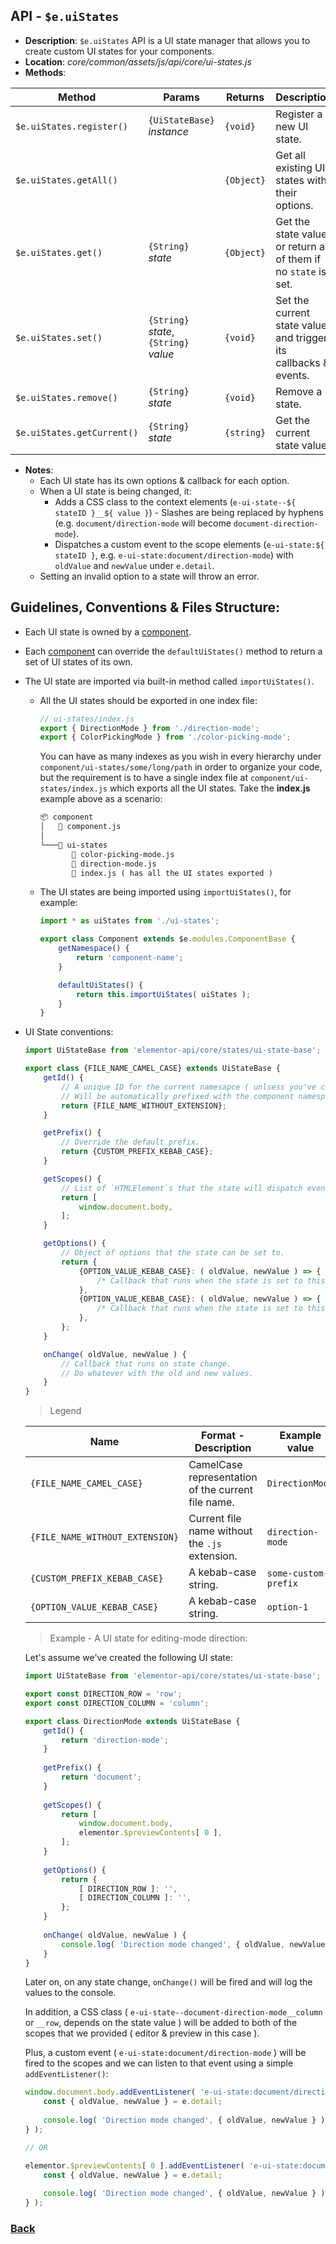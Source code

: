## API - `$e.uiStates`
*  **Description**: `$e.uiStates` API is a UI state manager that allows you to create custom UI states for your components.
*  **Location**: *core/common/assets/js/api/core/ui-states.js*
*  **Methods**:

| Method                     | Params                                                   | Returns   | Description
|----------------------------|----------------------------------------------------------|-----------|---------------------------------------------------------------------
| `$e.uiStates.register()`   |`{UiStateBase}` *instance*   								| `{void}`  | Register a new UI state.
| `$e.uiStates.getAll()`     |                                                          | `{Object}`| Get all existing UI states with their options.
| `$e.uiStates.get()`        | `{String}` *state*                                       | `{Object}`| Get the state value, or return all of them if no `state` is set.
| `$e.uiStates.set()`        | `{String}` *state*, `{String}` *value*                   | `{void}`  | Set the current state value and trigger its callbacks & events.
| `$e.uiStates.remove()`     | `{String}` *state*                                       | `{void}`  | Remove a state.
| `$e.uiStates.getCurrent()` | `{String}` *state*                                       | `{string}`| Get the current state value.
* **Notes**:
	- Each UI state has its own options & callback for each option.
	- When a UI state is being changed, it:
		- Adds a CSS class to the context elements (`e-ui-state--${ stateID }__${ value }`) - Slashes are being replaced by hyphens (e.g. `document/direction-mode` will become `document-direction-mode`).
		- Dispatches a custom event to the scope elements (`e-ui-state:${ stateID }`, e.g. `e-ui-state:document/direction-mode`) with `oldValue` and `newValue` under `e.detail`.
	- Setting an invalid option to a state will throw an error.

## Guidelines, Conventions & Files Structure:
* Each UI state is owned by a [component](./components.md#guidelines-conventions--files-structure).
* Each [component](./components.md#guidelines-conventions--files-structure) can override the `defaultUiStates()` method to return a set of UI states of its own.
* The UI state are imported via built-in method called `importUiStates()`.
	* All the UI states should be exported in one index file:
	    ```javascript
		// ui-states/index.js
		export { DirectionMode } from './direction-mode';
		export { ColorPickingMode } from './color-picking-mode';
		```
	  You can have as many indexes as you wish in every hierarchy under `component/ui-states/some/long/path` in order to organize your code, but the requirement is to have a single index file
	  at `component/ui-states/index.js` which exports all the UI states. Take the **index.js** example above as a scenario:
	    ```html
		📦 component
		│   📜 component.js
		│
		└───📂 ui-states
		       📜 color-picking-mode.js
		       📜 direction-mode.js
		       📜 index.js ( has all the UI states exported )
		```
	* The UI states are being imported using `importUiStates()`, for example:
	    ```javascript
		import * as uiStates from './ui-states';

		export class Component extends $e.modules.ComponentBase {
			getNamespace() {
				return 'component-name';
			}

			defaultUiStates() {
				return this.importUiStates( uiStates );
			}
		}
		```
* UI State conventions:
	```javascript
	import UiStateBase from 'elementor-api/core/states/ui-state-base';
	
	export class {FILE_NAME_CAMEL_CASE} extends UiStateBase {
		getId() {
			// A unique ID for the current namesapce ( unlsess you've changed the default prefix ).
			// Will be automatically prefixed with the component namespace by default.
			return {FILE_NAME_WITHOUT_EXTENSION};
		}
	
		getPrefix() {
			// Override the default prefix.
			return {CUSTOM_PREFIX_KEBAB_CASE};
		}
	
		getScopes() {
			// List of `HTMLElement`s that the state will dispatch events && add CSS classes to.
			return [
				window.document.body,
			];
		}
	
		getOptions() {
			// Object of options that the state can be set to.
			return {
				{OPTION_VALUE_KEBAB_CASE}: ( oldValue, newValue ) => {
					/* Callback that runs when the state is set to this option. */
				},
				{OPTION_VALUE_KEBAB_CASE}: ( oldValue, newValue ) => {
					/* Callback that runs when the state is set to this option. */
				},
			};
		}
 
		onChange( oldValue, newValue ) {
			// Callback that runs on state change.
			// Do whatever with the old and new values.
		}
	}
	```

  > Legend

  | Name                          | Format - Description                                      | Example value
    |-------------------------------|-----------------------------------------------------------|---------------------
  |`{FILE_NAME_CAMEL_CASE}`       | CamelCase representation of the current file name.        | `DirectionMode`
  |`{FILE_NAME_WITHOUT_EXTENSION}`| Current file name without the `.js` extension.            | `direction-mode`
  |`{CUSTOM_PREFIX_KEBAB_CASE}`   | A kebab-case string.                                      | `some-custom-prefix`
  |`{OPTION_VALUE_KEBAB_CASE}`    | A kebab-case string.                                      | `option-1`

  > Example - A UI state for editing-mode direction:
  
	Let's assume we've created the following UI state: 
  
	```javascript
	import UiStateBase from 'elementor-api/core/states/ui-state-base';
	
	export const DIRECTION_ROW = 'row';
	export const DIRECTION_COLUMN = 'column';
	
	export class DirectionMode extends UiStateBase {
		getId() {
			return 'direction-mode';
		}
		
		getPrefix() {
			return 'document';
		}
		
		getScopes() {
			return [
				window.document.body,
				elementor.$previewContents[ 0 ],
			];
		}
		
		getOptions() {
			return {
				[ DIRECTION_ROW ]: '',
				[ DIRECTION_COLUMN ]: '',
			};
		}
		
		onChange( oldValue, newValue ) {
			console.log( 'Direction mode changed', { oldValue, newValue } );
		}
	}
	```
 
	Later on, on any state change, `onChange()` will be fired and will log the values to the console.
  
	In addition, a CSS class ( `e-ui-state--document-direction-mode__column` or `__row`, depends on the state value ) will be added to both of the scopes that we provided ( editor & preview in this case ).

	Plus, a custom event ( `e-ui-state:document/direction-mode` ) will be fired to the scopes and we can listen to that
  	event using a simple `addEventListener()`:

	```javascript
	window.document.body.addEventListener( 'e-ui-state:document/direction-mode', ( e ) => {
		const { oldValue, newValue } = e.detail;
		
		console.log( 'Direction mode changed', { oldValue, newValue } );
	} );

	// OR

	elementor.$previewContents[ 0 ].addEventListener( 'e-ui-state:document/direction-mode', ( e ) => {
		const { oldValue, newValue } = e.detail;
		
		console.log( 'Direction mode changed', { oldValue, newValue } );
	} );
	```

### [Back](../readme.md) 
